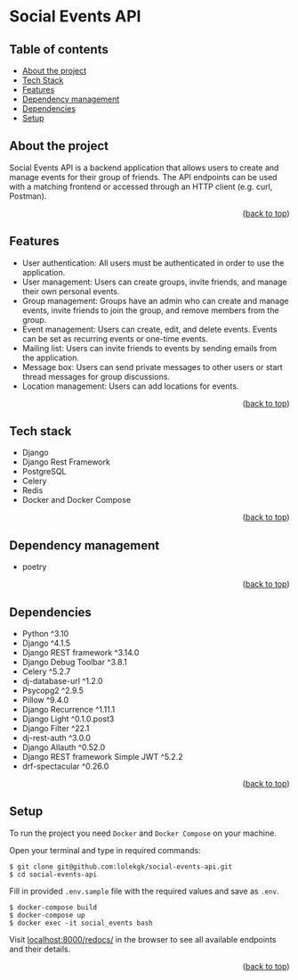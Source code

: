 # Social Events API

## Table of contents

-   [About the project](#about-the-project)
-   [Tech Stack](#tech-stack)
-   [Features](#features)
-   [Dependency management](#dependency-management)
-   [Dependencies](#dependencies)
-   [Setup](#setup)

## About the project

Social Events API is a backend application that allows users to create and manage events for their group of friends. The API endpoints can be used with a matching frontend or accessed through an HTTP client (e.g. curl, Postman).

<p align="right">(<a href="#top">back to top</a>)</p>

## Features

-   User authentication: All users must be authenticated in order to use the application.
-   User management: Users can create groups, invite friends, and manage their own personal events.
-   Group management: Groups have an admin who can create and manage events, invite friends to join the group, and remove members from the group.
-   Event management: Users can create, edit, and delete events. Events can be set as recurring events or one-time events.
-   Mailing list: Users can invite friends to events by sending emails from the application.
-   Message box: Users can send private messages to other users or start thread messages for group discussions.
-   Location management: Users can add locations for events.

<p align="right">(<a href="#top">back to top</a>)</p>

## Tech stack

-   Django
-   Django Rest Framework
-   PostgreSQL
-   Celery
-   Redis
-   Docker and Docker Compose
<p align="right">(<a href="#top">back to top</a>)</p>

## Dependency management

-   poetry
<p align="right">(<a href="#top">back to top</a>)</p>

## Dependencies

-   Python ^3.10
-   Django ^4.1.5
-   Django REST framework ^3.14.0
-   Django Debug Toolbar ^3.8.1
-   Celery ^5.2.7
-   dj-database-url ^1.2.0
-   Psycopg2 ^2.9.5
-   Pillow ^9.4.0
-   Django Recurrence ^1.11.1
-   Django Light ^0.1.0.post3
-   Django Filter ^22.1
-   dj-rest-auth ^3.0.0
-   Django Allauth ^0.52.0
-   Django REST framework Simple JWT ^5.2.2
-   drf-spectacular ^0.26.0

<p align="right">(<a href="#top">back to top</a>)</p>

## Setup

To run the project you need `Docker` and `Docker Compose` on your machine.

Open your terminal and type in required commands:

```
$ git clone git@github.com:lolekgk/social-events-api.git
$ cd social-events-api
```

Fill in provided `.env.sample` file with the required values and save as `.env`.

```
$ docker-compose build
$ docker-compose up
$ docker exec -it social_events bash
```

Visit [localhost:8000/redocs/](http://localhost:8000/redocs/) in the browser to see all available endpoints and their details.

<p align="right">(<a href="#top">back to top</a>)</p>
